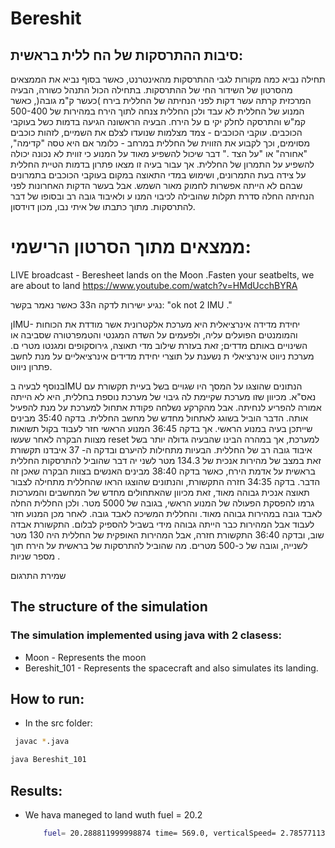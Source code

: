 # Bereshit 



## סיבות ההתרסקות של הח ללית בראשית:
תחילה נביא כמה מקורות לגבי ההתרסקות מהאינטרנט, כאשר בסוף נביא את הממצאים מהסרטון
של השידור החי של ההתרסקות.
בתחילה הכול התנהל כשורה, הבעיה המרכזית קרתה עשר דקות לפני הנחיתה של החללית בירח )כעשר
ק"מ גובה(, כאשר המנוע של החללית לא עבד ולכן החללית צנחה לתוך הירח במהירות של 500-400
קמ"ש והתרסקה לחלק יקי ם על הירח.
הבעיה הראשונה הגיעה בדמות כשל בעוקבי הכוכבים.
עוקבי הכוכבים - צמד מצלמות שנועדו לצלם את השמיים, לזהות כוכבים מסוימים, וכך לקבוע את הזווית
של החללית במרחב - כלומר אם היא טסה "קדימה", "אחורה" או "על הצד ." דבר שיכול להשפיע מאוד
על המנוע כי זווית לא נכונה יכולה להשפיע על התמרון של החללית. אך עבור בעיה זו מצאו פתרון בדמות
הטיית החללית על צידה בעת התמרונים, ושימוש במדי התאוצה במקום בעוקבי הכוכבים בתמרונים
שבהם לא הייתה אפשרות לחמוק מאור השמש.
אבל בעשר הדקות האחרונות לפני הנחיתה החלה סדרת תקלות שהובילה לכיבוי המנו ע ולאיבוד גובה רב
ובסופו של דבר להתרסקות.
מתוך כתבתו של איתי נבו, מכון דוידסון.
# ממצאים מתוך הסרטון הרישמי:

LIVE broadcast - Beresheet lands on the Moon 
.Fasten your seatbelts, we are about to land
https://www.youtube.com/watch?v=HMdUcchBYRA

נגיע ישירות לדקה ה33 כאשר נאמר בקשר: "ok not 2 IMU ."

ןIMU-
יחידת מדידה אינרציאלית היא מערכת אלקטרונית אשר מודדת את הכוחות והמומנטים הפועלים
עליה, ולפעמים על השדה המגנטי והטמפרטורה שסביבה או השינויים באותם מדדים; זאת בעזרת שילוב
מדי תאוצה, גירוסקופים ומגנטו מטרי ם. מערכת ניווט אינרציאלי ת נשענת על תוצרי יחידת מדידים
אינרציאליים על מנת לחשב פתרון ניווט.

בנוסף לבעיה בIMU הנתונים שהוצגו על המסך היו שגויים בשל בעיית תקשורת עם נאס"א.
מכיוון שזו מערכת שקיימת לה גיבוי של מערכת נוספת בחללית, היא לא הייתה אמורה להפריע לנחיתה.
אבל מהקרקע נשלחה פקודת אתחול למערכת על מנת להפעיל אותה. הדבר הוביל בשוגג לאתחול מחדש
של מחשב החללית.
בדקה 35:40 מבינים שייתכן בעיה במנוע הראשי. אך בדקה 36:45 המנוע הראשי חזר לעבוד בקול
תשואות מצוות הבקרה לאחר שעשו reset למערכת, אך במהרה הבינו שהבעיה גדולה יותר בשל איבוד
גובה רב של החללית.
הבעיות מתחילות להיערם ובדקה ה- 37 איבדנו תקשורת זאת במצב של מהירות אנכית של 134.3 מטר
לשני יה דבר שהוביל להתרסקות החללית בראשית על אדמת הירח, כאשר בדקה 38:40 מבינים האנשים
בצוות הבקרה שאכן זה הדבר.
בדקה 34:35 חזרה התקשורת, והנתונים שהוצגו הראו שהחללית מתחילה לצבור תאוצה אנכית גבוהה
מאוד, זאת מכיוון שהאתחולים מחדש של המחשבים והמערכות גרמו להפסקת הפעולה של המנוע
הראשי, בגובה של 5000 מטר. ולכן החללית החלה לאבד גובה במהירות גבוהה מאוד. והחללית המשיכה
לאבד גובה. לאחר מכן המנוע חזר לעבוד אבל המהירות כבר הייתה גבוהה מידי בשביל להספיק לבלום.
התקשורת אבדה שוב, ובדקה 36:40 התקשורת חזרה, אבל המהירות האופקית של החללית היה 130
מטר לשנייה, וגובה של כ-500 מטרים. מה שהוביל להתרסקות של בראשית על הירח תוך מספר שניות .

שמירת התרגום
## The structure of the simulation
### The simulation implemented using java with 2 clasess:
* Moon - Represents the moon
* Bereshit_101 - Represents the spacecraft and also simulates its landing.

## How to run:
* In the src folder:
 ```sh
  javac *.java
  ```
  ```sh
  java Bereshit_101
  ```
  
## Results:
* We hava maneged to land wuth fuel = 20.2 
  ```sh
      fuel= 20.288811999998874 time= 569.0, verticalSpeed= 2.785771131577139, horizontalSpeed= -0.015162682920312753, dist= -77536.35187283016, altitude=0.11888107864567887, angle= -36.85000000000001, weight= 185.28881199999887, acceleration= 0.6307180597606763
  ```
  

